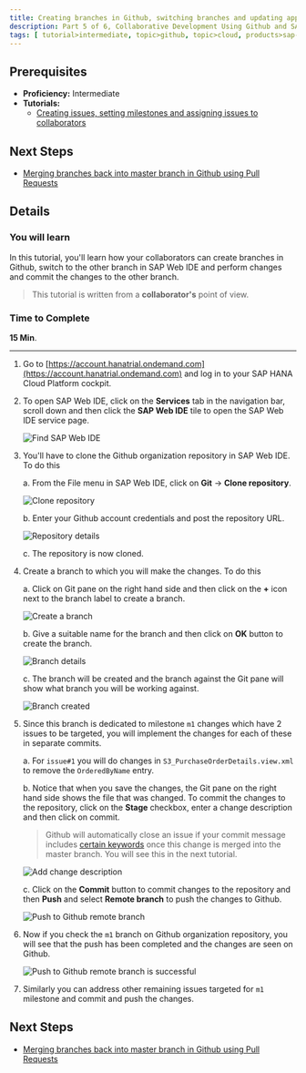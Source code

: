 ```yaml
---
title: Creating branches in Github, switching branches and updating application in different branch in SAP Web IDE
description: Part 5 of 6, Collaborative Development Using Github and SAP Web IDE
tags: [ tutorial>intermediate, topic>github, topic>cloud, products>sap-hana, products>sap-web-ide, products>sap-hana-cloud-platform ]
---
```

## Prerequisites  
 - **Proficiency:** Intermediate
 - **Tutorials:** 
    - [Creating issues, setting milestones and assigning issues to collaborators](http://go.sap.com/developer/tutorials/webide-github-issues-milestones.html)

## Next Steps
- [Merging branches back into master branch in Github using Pull Requests](http://go.sap.com/developer/tutorials/webide-github-merge-pull-request.html)

## Details
### You will learn  
In this tutorial, you'll learn how your collaborators can create branches in Github, switch to the other branch in SAP Web IDE and perform changes and commit the changes to the other branch. 

> This tutorial is written from a **collaborator's** point of view.


### Time to Complete
**15 Min**.

---

1. Go to [https://account.hanatrial.ondemand.com](https://account.hanatrial.ondemand.com) and log in to your SAP HANA Cloud Platform cockpit.

2. To open SAP Web IDE, click on the **Services** tab in the navigation bar, scroll down and then click the **SAP Web IDE** tile to open the SAP Web IDE service page.

    ![Find SAP Web IDE](p5_2.png)

3. You'll have to clone the Github organization repository in SAP Web IDE. To do this
 
    a. From the File menu in SAP Web IDE, click on **Git** &rarr; **Clone repository**.
    
    ![Clone repository](p5_3a.png)

    b. Enter your Github account credentials and post the repository URL.

    ![Repository details](p5_3b.png)

    c. The repository is now cloned.

4. Create a branch to which you will make the changes. To do this

    a. Click on Git pane on the right hand side and then click on the **+** icon next to the branch label to create a branch.

    ![Create a branch](p5_4a.png)

    b. Give a suitable name for the branch and then click on **OK** button to create the branch.

    ![Branch details](p5_4b.png)

    c. The branch will be created and the branch against the Git pane will show what branch you will be working against.

    ![Branch created](p5_4c.png)

5. Since this branch is dedicated to milestone `m1` changes which have 2 issues to be targeted, you will implement the changes for each of these in separate commits. 

    a. For `issue#1` you will do changes in `S3_PurchaseOrderDetails.view.xml` to remove the `OrderedByName` entry.

    b. Notice that when you save the changes, the Git pane on the right hand side shows the file that was changed. To commit the changes to the repository, click on the **Stage** checkbox, enter a change description and then click on commit. 
    
    > Github will automatically close an issue if your commit message includes [certain keywords](https://help.github.com/articles/closing-issues-via-commit-messages/) once this change is merged into the master branch. You will see this in the next tutorial.


    ![Add change description](p5_5b.png)

    c. Click on the **Commit** button to commit changes to the repository and then **Push** and select **Remote branch** to push the changes to Github. 


    ![Push to Github remote branch](p5_5c.png)
 
6. Now if you check the `m1` branch on Github organization repository, you will see that the push has been completed and the changes are seen on Github.

    ![Push to Github remote branch is successful](p5_6.png)

7. Similarly you can address other remaining issues targeted for `m1` milestone and commit and push the changes.


## Next Steps
 - [Merging branches back into master branch in Github using Pull Requests](http://go.sap.com/developer/tutorials/webide-github-merge-pull-request.html)